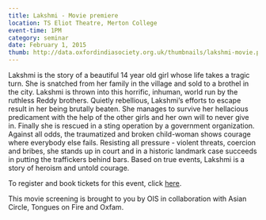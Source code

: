```yaml
---
title: Lakshmi - Movie premiere
location: TS Eliot Theatre, Merton College
event-time: 1PM
category: seminar
date: February 1, 2015
thumb: http://data.oxfordindiasociety.org.uk/thumbnails/lakshmi-movie.png
---
```


Lakshmi is the story of a beautiful 14 year old girl whose life takes a tragic turn. She is snatched from her family in the village and sold to a brothel in the city. Lakshmi is thrown into this horrific, inhuman, world run by the ruthless Reddy brothers. Quietly rebellious, Lakshmi’s efforts to escape result in her being brutally beaten. She manages to survive her hellacious predicament with the help of the other girls and her own will to never give in. Finally she is rescued in a sting operation by a government organization. Against all odds, the traumatized and broken child-woman shows courage where everybody else fails. Resisting all pressure - violent threats, coercion and bribes, she stands up in court and in a historic landmark case succeeds in putting the traffickers behind bars. Based on true events, Lakshmi is a story of heroism and untold courage.

To register and book tickets for this event, click <a href="https://www.eventbrite.co.uk/e/charity-screening-of-lakshmi-asian-circle-ois-tickets-15251727327">here</a>.

This movie screening is brought to you by OIS in collaboration with Asian Circle, Tongues on Fire and Oxfam.


